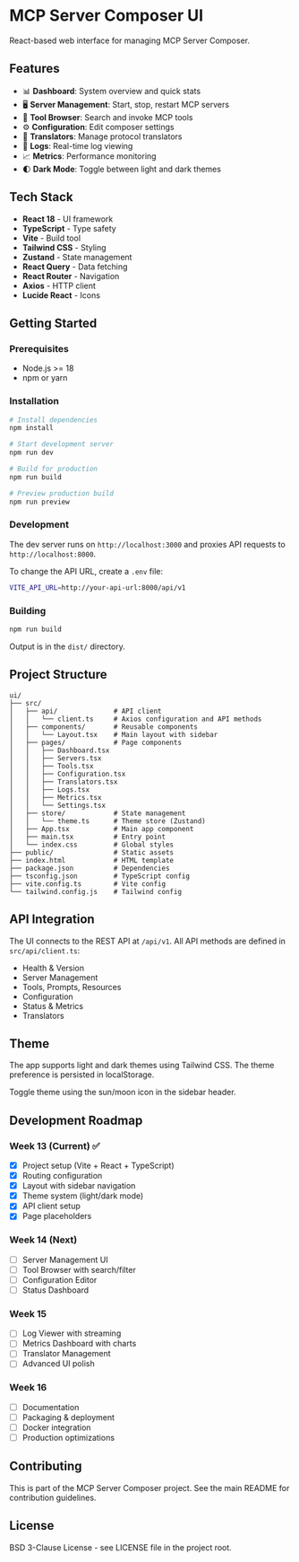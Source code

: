 # MCP Server Composer UI

React-based web interface for managing MCP Server Composer.

## Features

- 📊 **Dashboard**: System overview and quick stats
- 🖥️ **Server Management**: Start, stop, restart MCP servers
- 🔧 **Tool Browser**: Search and invoke MCP tools
- ⚙️ **Configuration**: Edit composer settings
- 🔄 **Translators**: Manage protocol translators
- 📝 **Logs**: Real-time log viewing
- 📈 **Metrics**: Performance monitoring
- 🌓 **Dark Mode**: Toggle between light and dark themes

## Tech Stack

- **React 18** - UI framework
- **TypeScript** - Type safety
- **Vite** - Build tool
- **Tailwind CSS** - Styling
- **Zustand** - State management
- **React Query** - Data fetching
- **React Router** - Navigation
- **Axios** - HTTP client
- **Lucide React** - Icons

## Getting Started

### Prerequisites

- Node.js >= 18
- npm or yarn

### Installation

```bash
# Install dependencies
npm install

# Start development server
npm run dev

# Build for production
npm run build

# Preview production build
npm run preview
```

### Development

The dev server runs on `http://localhost:3000` and proxies API requests to `http://localhost:8000`.

To change the API URL, create a `.env` file:

```bash
VITE_API_URL=http://your-api-url:8000/api/v1
```

### Building

```bash
npm run build
```

Output is in the `dist/` directory.

## Project Structure

```
ui/
├── src/
│   ├── api/              # API client
│   │   └── client.ts     # Axios configuration and API methods
│   ├── components/       # Reusable components
│   │   └── Layout.tsx    # Main layout with sidebar
│   ├── pages/            # Page components
│   │   ├── Dashboard.tsx
│   │   ├── Servers.tsx
│   │   ├── Tools.tsx
│   │   ├── Configuration.tsx
│   │   ├── Translators.tsx
│   │   ├── Logs.tsx
│   │   ├── Metrics.tsx
│   │   └── Settings.tsx
│   ├── store/            # State management
│   │   └── theme.ts      # Theme store (Zustand)
│   ├── App.tsx           # Main app component
│   ├── main.tsx          # Entry point
│   └── index.css         # Global styles
├── public/               # Static assets
├── index.html            # HTML template
├── package.json          # Dependencies
├── tsconfig.json         # TypeScript config
├── vite.config.ts        # Vite config
└── tailwind.config.js    # Tailwind config
```

## API Integration

The UI connects to the REST API at `/api/v1`. All API methods are defined in `src/api/client.ts`:

- Health & Version
- Server Management
- Tools, Prompts, Resources
- Configuration
- Status & Metrics
- Translators

## Theme

The app supports light and dark themes using Tailwind CSS. The theme preference is persisted in localStorage.

Toggle theme using the sun/moon icon in the sidebar header.

## Development Roadmap

### Week 13 (Current) ✅
- [x] Project setup (Vite + React + TypeScript)
- [x] Routing configuration
- [x] Layout with sidebar navigation
- [x] Theme system (light/dark mode)
- [x] API client setup
- [x] Page placeholders

### Week 14 (Next)
- [ ] Server Management UI
- [ ] Tool Browser with search/filter
- [ ] Configuration Editor
- [ ] Status Dashboard

### Week 15
- [ ] Log Viewer with streaming
- [ ] Metrics Dashboard with charts
- [ ] Translator Management
- [ ] Advanced UI polish

### Week 16
- [ ] Documentation
- [ ] Packaging & deployment
- [ ] Docker integration
- [ ] Production optimizations

## Contributing

This is part of the MCP Server Composer project. See the main README for contribution guidelines.

## License

BSD 3-Clause License - see LICENSE file in the project root.
